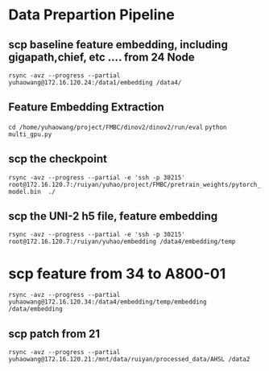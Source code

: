 # Data Prepartion Pipeline
## scp baseline feature embedding, including gigapath,chief, etc .... from 24 Node
```rsync -avz --progress --partial yuhaowang@172.16.120.24:/data1/embedding /data4/```
## Feature Embedding Extraction
```cd /home/yuhaowang/project/FMBC/dinov2/dinov2/run/eval```
```python multi_gpu.py```

## scp the checkpoint 
```rsync -avz --progress --partial -e 'ssh -p 30215' root@172.16.120.7:/ruiyan/yuhao/project/FMBC/pretrain_weights/pytorch_model.bin  ./``` 


## scp the UNI-2 h5 file, feature embedding
```rsync -avz --progress --partial -e 'ssh -p 30215' root@172.16.120.7:/ruiyan/yuhao/embedding /data4/embedding/temp ```


# scp feature from 34 to A800-01

```rsync -avz --progress --partial yuhaowang@172.16.120.34:/data4/embedding/temp/embedding /data/embedding```


## scp patch from 21
```rsync -avz --progress --partial yuhaowang@172.16.120.21:/mnt/data/ruiyan/processed_data/AHSL /data2```